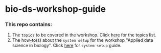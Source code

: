# bio-ds-workshop-guide
### This repo contains:

1) The `topics` to be covered in the workshop. Click [here]() for the topics list.
2) The how-to(s) about the `system setup` for the workshop "Applied data science in biology". Click [here](https://github.com/forkbomb-666/bio-ds-workshop-guide/blob/master/REQUIREMENTS.md) for `system setup` guide.

